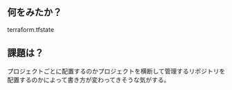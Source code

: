 ## 何をみたか？

terraform.tfstate

## 課題は？

プロジェクトごとに配置するのかプロジェクトを横断して管理するリポジトリを配置するのかによって書き方が変わってきそうな気がする。